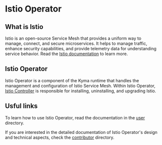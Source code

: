 # Istio Operator

## What is Istio

Istio is an open-source Service Mesh that provides a uniform way to manage, connect, and secure microservices. It helps to manage traffic, enhance security capabilities, and provide telemetry data for understanding service behavior. Read the [Istio documentation](https://istio.io/latest/) to learn more.

## Istio Operator

Istio Operator is a component of the Kyma runtime that handles the management and configuration of Istio Service Mesh. Within Istio Operator, [Istio Controller](./00-overview/00-10-overview-istio-controller.md) is responsible for installing, uninstalling, and upgrading Istio.

## Usful links

To learn how to use Istio Operator, read the documentation in the [user](../user/) directory. 

If you are interested in the detailed documentation of Istio Operator's design and technical aspects, check the [contributor](../contributor/) directory.
